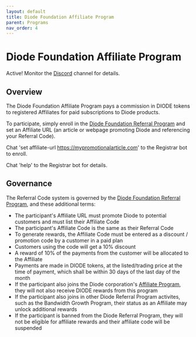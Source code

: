 ```yaml
---
layout: default
title: Diode Foundation Affiliate Program
parent: Programs
nav_order: 4
---
```


# Diode Foundation Affiliate Program

Active! Monitor the [Discord](https://discord.gg/qdGCAKJdHs) channel for details.

## Overview

The Diode Foundation Affiliate Program pays a commission in DIODE tokens to registered Affiliates for paid subscriptions to Diode products.  

To participate, simply enroll in the [Diode Foundation Referral Program](https://diode.foundation/docs/programs/ambassador_registration_program.html) and set an Affiliate URL (an article or webpage promoting Diode and referencing your Referral Code).  

Chat 'set affiliate-url https://mypromotionalarticle.com' to the Registrar bot to enroll.

Chat 'help' to the Registrar bot for details.

## Governance
The Referral Code system is governed by the [Diode Foundation Referral Program](https://diode.foundation/docs/programs/ambassador_registration_program.html), and these additional terms:

* The participant's Affiliate URL must promote Diode to potential customers and must list their Affiliate Code 
* The participant's Affiliate Code is the same as their Referral Code
* To generate rewards, the Affiliate Code must be entered as a discount / promotion code by a customer in a paid plan 
* Customers using the code will get a 10% discount
* A reward of 10% of the payments from the customer will be allocated to the Affiliate
* Payments are made in DIODE tokens, at the listed/trading price at the time of payment, which shall be within 30 days of the last day of the month
* If the participant also joins the Diode corporation's [Affiliate Program](https://docs.diode.io/docs/affiliate/affiliate-program/), they will not also receive DIODE rewards from this program
* If the participant also joins in other Diode Referral Program activites, such as the Bandwidth Growth Program, their status as an Affiliate may unlock additional rewards
* If the participant is banned from the Diode Referral Program, they will not be eligible for affiliate rewards and their affiliate code will be suspended




